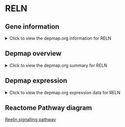 <h1>RELN</h1>

<h2>Gene information</h2>
<details>
  <summary>Click to view the depmap.org information for RELN</summary>
  <iframe src="https://depmap.org/portal/gene/RELN?tab=about" style="border:none;width:100%;height:800px"></iframe>
</details>

<h2>Depmap overview</h2>
<details>
  <summary>Click to view the depmap.org summary for RELN</summary>
  <iframe src="https://depmap.org/portal/gene/RELN?tab=overview" style="border:none;width:100%;height:800px"></iframe>
</details>

<h2>Depmap expression</h2>
<details>
  <summary>Click to view the depmap.org expression data for RELN</summary>
  <iframe src="https://depmap.org/portal/gene/RELN?tab=characterization" style="border:none;width:100%;height:800px"></iframe>
</details>



<h2>Reactome Pathway diagram</h2>
<a href="https://reactome.org/PathwayBrowser/#/R-HSA-8866376" target="_BLANK">Reelin signalling pathway</a>



